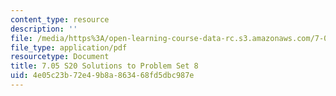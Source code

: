 ```yaml
---
content_type: resource
description: ''
file: /media/https%3A/open-learning-course-data-rc.s3.amazonaws.com/7-05-general-biochemistry-spring-2020/4e05c23b72e49b8a863468fd5dbc987e_MIT7_05S20_Pset8_soln.pdf
file_type: application/pdf
resourcetype: Document
title: 7.05 S20 Solutions to Problem Set 8
uid: 4e05c23b-72e4-9b8a-8634-68fd5dbc987e
---
```

